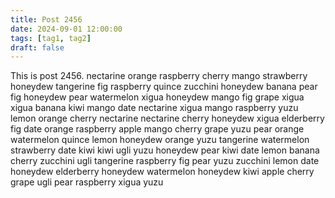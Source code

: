 ```yaml
---
title: Post 2456
date: 2024-09-01 12:00:00
tags: [tag1, tag2]
draft: false
---
```

This is post 2456.
nectarine
orange
raspberry
cherry
mango
strawberry
honeydew
tangerine
fig
raspberry
quince
zucchini
honeydew
banana
pear
fig
honeydew
pear
watermelon
xigua
honeydew
mango
fig
grape
xigua
xigua
banana
kiwi
mango
date
nectarine
xigua
mango
raspberry
yuzu
lemon
orange
cherry
nectarine
nectarine
cherry
honeydew
xigua
elderberry
fig
date
orange
raspberry
apple
mango
cherry
grape
yuzu
pear
orange
watermelon
quince
lemon
honeydew
orange
yuzu
tangerine
watermelon
strawberry
date
kiwi
kiwi
ugli
yuzu
honeydew
pear
kiwi
date
lemon
banana
cherry
zucchini
ugli
tangerine
raspberry
fig
pear
yuzu
zucchini
lemon
date
honeydew
elderberry
honeydew
watermelon
honeydew
kiwi
apple
cherry
grape
ugli
pear
raspberry
xigua
yuzu
